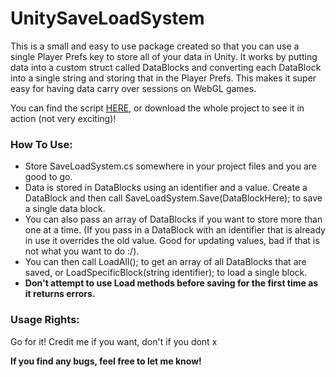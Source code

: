 # UnitySaveLoadSystem
This is a small and easy to use package created so that you can use a single Player Prefs key to store all of your data in Unity. It works by putting data into a custom struct called DataBlocks and converting each DataBlock into a single string and storing that in the Player Prefs. This makes it super easy for having data carry over sessions on WebGL games. 

You can find the script [HERE](https://github.com/evskii/UnitySaveLoadSystem/blob/main/SaveLoadSystem/Assets/Scripts/SaveLoadSystem.cs), or download the whole project to see it in action (not very exciting)!

### How To Use:
- Store SaveLoadSystem.cs somewhere in your project files and you are good to go.
- Data is stored in DataBlocks using an identifier and a value. Create a DataBlock and then call SaveLoadSystem.Save(DataBlockHere); to save a single data block.
- You can also pass an array of DataBlocks if you want to store more than one at a time. (If you pass in a DataBlock with an identifier that is already in use it overrides the old value. Good for updating values, bad if that is not what you want to do :/).
- You can then call LoadAll(); to get an array of all DataBlocks that are saved, or LoadSpecificBlock(string identifier); to load a single block.
- **Don't attempt to use Load methods before saving for the first time as it returns errors.**

### Usage Rights:
Go for it! Credit me if you want, don't if you dont x

**If you find any bugs, feel free to let me know!**
